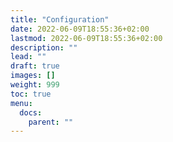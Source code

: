```yaml
---
title: "Configuration"
date: 2022-06-09T18:55:36+02:00
lastmod: 2022-06-09T18:55:36+02:00
description: ""
lead: ""
draft: true
images: []
weight: 999
toc: true
menu:
  docs:
    parent: ""
---
```


